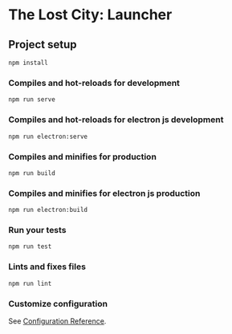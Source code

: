 # The Lost City: Launcher

## Project setup
```
npm install
```

### Compiles and hot-reloads for development
```
npm run serve
```

### Compiles and hot-reloads for electron js development
```
npm run electron:serve
```

### Compiles and minifies for production
```
npm run build
```

### Compiles and minifies for electron js production
```
npm run electron:build
```

### Run your tests
```
npm run test
```

### Lints and fixes files
```
npm run lint
```

### Customize configuration
See [Configuration Reference](https://cli.vuejs.org/config/).
